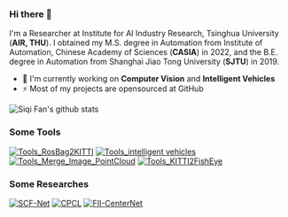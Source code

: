 ### **Hi there 👋**
I'm a Researcher at Institute for AI Industry Research, Tsinghua University (**AIR, THU**). 
I obtained my M.S. degree in Automation from Institute of Automation, Chinese Academy of Sciences (**CASIA**) in 2022, 
and the B.E. degree in Automation from Shanghai Jiao Tong University (**SJTU**) in 2019.

- 🔭 I'm currently working on **Computer Vision** and **Intelligent Vehicles**
- ⚡ Most of my projects are opensourced at GitHub
<!-- - :book: Check my publications via [google scholar](https://scholar.google.com/citations?user=Ahy5smMAAAAJ&hl=en&oi=ao) -->

![Siqi Fan's github stats](https://github-readme-stats-git-masterrstaa-rickstaa.vercel.app/api?username=leofansq&hide=prs,contribs&include_all_commits=true&show_icons=true&theme=react)

### **Some Tools**
[![Tools_RosBag2KITTI](https://github-readme-stats-git-masterrstaa-rickstaa.vercel.app/api/pin/?username=leofansq&repo=Tools_RosBag2KITTI&theme=react)](https://github.com/leofansq/Tools_RosBag2KITTI)
[![Tools_intelligent vehicles](https://github-readme-stats-git-masterrstaa-rickstaa.vercel.app/api/pin/?username=leofansq&repo=Repository_Intelligent_Vehicle&theme=react)](https://github.com/leofansq/Repository_Intelligent_Vehicle)
[![Tools_Merge_Image_PointCloud](https://github-readme-stats-git-masterrstaa-rickstaa.vercel.app/api/pin/?username=leofansq&repo=Tools_Merge_Image_PointCloud&theme=react)](https://github.com/leofansq/Tools_Merge_Image_PointCloud)
[![Tools_KITTI2FishEye](https://github-readme-stats-git-masterrstaa-rickstaa.vercel.app/api/pin/?username=leofansq&repo=Tools_KITTI2FishEye&theme=react)](https://github.com/leofansq/Tools_KITTI2FishEye)

### **Some Researches**
[![SCF-Net](https://github-readme-stats-git-masterrstaa-rickstaa.vercel.app/api/pin/?username=leofansq&repo=SCF-Net&theme=react)](https://github.com/leofansq/SCF-Net)
[![CPCL](https://github-readme-stats-git-masterrstaa-rickstaa.vercel.app/api/pin/?username=leofansq&repo=CPCL&theme=react)](https://github.com/leofansq/CPCL)
[![FII-CenterNet](https://github-readme-stats-git-masterrstaa-rickstaa.vercel.app/api/pin/?username=leofansq&repo=FII-CenterNet&theme=react)](https://github.com/leofansq/FII-CenterNet)

<!-- ![Top Langs](https://github-readme-stats.vercel.app/api/top-langs/?username=leofansq&layout=compact&hide=jupyterNotebook&theme=react) -->

<!--
Here are some ideas to get you started:

- 🔭 I’m currently working on ...
- 🌱 I’m currently learning ...
- 👯 I’m looking to collaborate on ...
- 🤔 I’m looking for help with ...
- 💬 Ask me about ...
- 📫 How to reach me: ...
- 😄 Pronouns: ...
- ⚡ Fun fact: ...
-->
